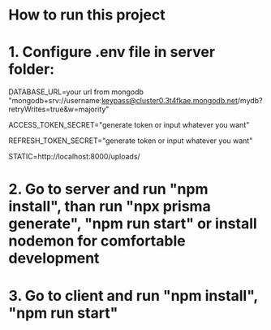 # How to run this project

# 1. Configure .env file in server folder:

  DATABASE_URL=your url from mongodb "mongodb+srv://username:keypass@cluster0.3t4fkae.mongodb.net/mydb?retryWrites=true&w=majority"
  
  ACCESS_TOKEN_SECRET="generate token or input whatever you want"
  
  REFRESH_TOKEN_SECRET="generate token or input whatever you want"
  
  STATIC=http://localhost:8000/uploads/
  
# 2. Go to server and run "npm install", than run "npx prisma generate", "npm run start" or install nodemon for comfortable development

# 3. Go to client and run "npm install", "npm run start"
